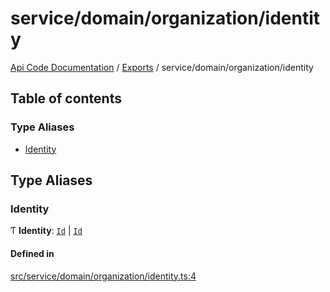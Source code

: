 # service/domain/organization/identity
 
[Api Code Documentation](../README.md) / [Exports](../modules.md) / service/domain/organization/identity

## Table of contents

### Type Aliases

- [Identity](service_domain_organization_identity.md#identity)

## Type Aliases

### Identity

Ƭ **Identity**: [`Id`](service_domain_organization_user_record.md#id) \| [`Id`](service_domain_organization_group.md#id)

#### Defined in

[src/service/domain/organization/identity.ts:4](https://github.com/openkfw/TruBudget/blob/0804644/api/src/service/domain/organization/identity.ts#L4)
